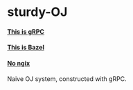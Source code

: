 # sturdy-OJ

#### [This is gRPC](https://grpc.io/docs/tutorials/basic/c.html)

#### [This is Bazel](https://docs.bazel.build/versions/master/tutorial/cpp.html)

#### [No ngix](http://nginx.org/en/docs/beginners_guide.html)
Naive OJ system, constructed with gRPC.
